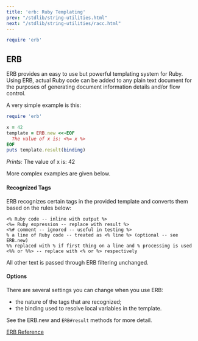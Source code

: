 ```yaml
---
title: 'erb: Ruby Templating'
prev: "/stdlib/string-utilities.html"
next: "/stdlib/string-utilities/racc.html"
---
```



```ruby
require 'erb'
```

## ERB[](#erb)



ERB provides an easy to use but powerful templating system for Ruby.
Using ERB, actual Ruby code can be added to any plain text document for
the purposes of generating document information details and/or flow
control.

A very simple example is this:


```ruby
require 'erb'

x = 42
template = ERB.new <<-EOF
  The value of x is: <%= x %>
EOF
puts template.result(binding)
```

*Prints:* The value of x is: 42

More complex examples are given below.

#### Recognized Tags[](#recognized-tags)

ERB recognizes certain tags in the provided template and converts them
based on the rules below:


```
<% Ruby code -- inline with output %>
<%= Ruby expression -- replace with result %>
<%# comment -- ignored -- useful in testing %>
% a line of Ruby code -- treated as <% line %> (optional -- see ERB.new)
%% replaced with % if first thing on a line and % processing is used
<%% or %%> -- replace with <% or %> respectively
```

All other text is passed through ERB filtering unchanged.

#### Options[](#options)

There are several settings you can change when you use ERB:

* the nature of the tags that are recognized;
* the binding used to resolve local variables in the template.

See the ERB.new and `ERB#result` methods for more detail.

<a href='https://ruby-doc.org/stdlib-2.7.0/libdoc/erb/rdoc/ERB.html'
class='ruby-doc remote' target='_blank'>ERB Reference</a>

